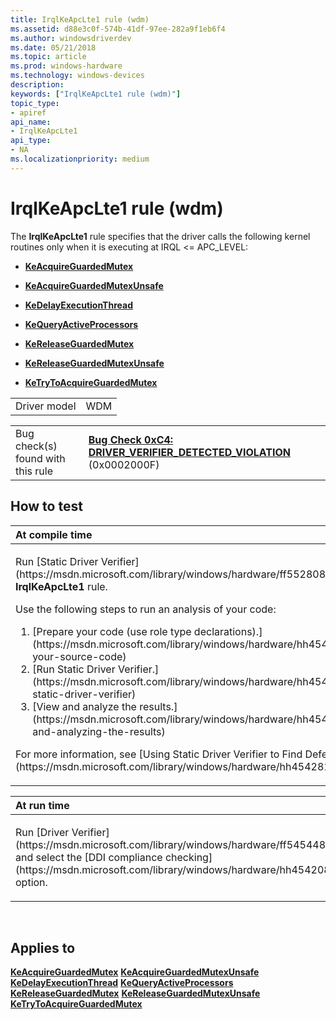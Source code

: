 ```yaml
---
title: IrqlKeApcLte1 rule (wdm)
ms.assetid: d88e3c0f-574b-41df-97ee-282a9f1eb6f4
ms.author: windowsdriverdev
ms.date: 05/21/2018
ms.topic: article
ms.prod: windows-hardware
ms.technology: windows-devices
description: 
keywords: ["IrqlKeApcLte1 rule (wdm)"]
topic_type:
- apiref
api_name:
- IrqlKeApcLte1
api_type:
- NA
ms.localizationpriority: medium
---
```


# IrqlKeApcLte1 rule (wdm)


The **IrqlKeApcLte1** rule specifies that the driver calls the following kernel routines only when it is executing at IRQL &lt;= APC\_LEVEL:

-   [**KeAcquireGuardedMutex**](https://msdn.microsoft.com/library/windows/hardware/ff551892)

-   [**KeAcquireGuardedMutexUnsafe**](https://msdn.microsoft.com/library/windows/hardware/ff551894)

-   [**KeDelayExecutionThread**](https://msdn.microsoft.com/library/windows/hardware/ff551986)

-   [**KeQueryActiveProcessors**](https://msdn.microsoft.com/library/windows/hardware/ff553001)

-   [**KeReleaseGuardedMutex**](https://msdn.microsoft.com/library/windows/hardware/ff553124)

-   [**KeReleaseGuardedMutexUnsafe**](https://msdn.microsoft.com/library/windows/hardware/ff553125)

-   [**KeTryToAcquireGuardedMutex**](https://msdn.microsoft.com/library/windows/hardware/ff553307)

|              |     |
|--------------|-----|
| Driver model | WDM |

|                                   |                                                                                                                                       |
|-----------------------------------|---------------------------------------------------------------------------------------------------------------------------------------|
| Bug check(s) found with this rule | [**Bug Check 0xC4: DRIVER\_VERIFIER\_DETECTED\_VIOLATION**](https://msdn.microsoft.com/library/windows/hardware/ff560187) (0x0002000F) |

How to test
-----------

<table>
<colgroup>
<col width="100%" />
</colgroup>
<thead>
<tr class="header">
<th align="left">At compile time</th>
</tr>
</thead>
<tbody>
<tr class="odd">
<td align="left"><p>Run [Static Driver Verifier](https://msdn.microsoft.com/library/windows/hardware/ff552808) and specify the <strong>IrqlKeApcLte1</strong> rule.</p>
Use the following steps to run an analysis of your code:
<ol>
<li>[Prepare your code (use role type declarations).](https://msdn.microsoft.com/library/windows/hardware/hh454281#preparing-your-source-code)</li>
<li>[Run Static Driver Verifier.](https://msdn.microsoft.com/library/windows/hardware/hh454281#running-static-driver-verifier)</li>
<li>[View and analyze the results.](https://msdn.microsoft.com/library/windows/hardware/hh454281#viewing-and-analyzing-the-results)</li>
</ol>
<p>For more information, see [Using Static Driver Verifier to Find Defects in Drivers](https://msdn.microsoft.com/library/windows/hardware/hh454281).</p></td>
</tr>
</tbody>
</table>

<table>
<colgroup>
<col width="100%" />
</colgroup>
<thead>
<tr class="header">
<th align="left">At run time</th>
</tr>
</thead>
<tbody>
<tr class="odd">
<td align="left"><p>Run [Driver Verifier](https://msdn.microsoft.com/library/windows/hardware/ff545448) and select the [DDI compliance checking](https://msdn.microsoft.com/library/windows/hardware/hh454208) option.</p></td>
</tr>
</tbody>
</table>

 

Applies to
----------

[**KeAcquireGuardedMutex**](https://msdn.microsoft.com/library/windows/hardware/ff551892)
[**KeAcquireGuardedMutexUnsafe**](https://msdn.microsoft.com/library/windows/hardware/ff551894)
[**KeDelayExecutionThread**](https://msdn.microsoft.com/library/windows/hardware/ff551986)
[**KeQueryActiveProcessors**](https://msdn.microsoft.com/library/windows/hardware/ff553001)
[**KeReleaseGuardedMutex**](https://msdn.microsoft.com/library/windows/hardware/ff553124)
[**KeReleaseGuardedMutexUnsafe**](https://msdn.microsoft.com/library/windows/hardware/ff553125)
[**KeTryToAcquireGuardedMutex**](https://msdn.microsoft.com/library/windows/hardware/ff553307)
 

 





